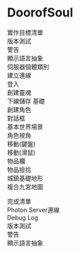 # DoorofSoul

實作目標清單  
  版本測試  
  警告  
  顯示語言抽象  
  伺服器個體類別  
  建立連線  
  登入  
  創建靈魂  
  下線儲存 基礎  
  創建角色  
  對話框  
  基本世界場景  
  角色視角  
  移動(鍵盤)  
  移動(滑鼠)  
  物品欄  
  物品撿拾  
  城鎮基礎地形  
  複合九宮地圖  
  
完成清單  
  Photon Server連線  
  Debug Log  
  版本測試  
  警告  
  顯示語言抽象  
